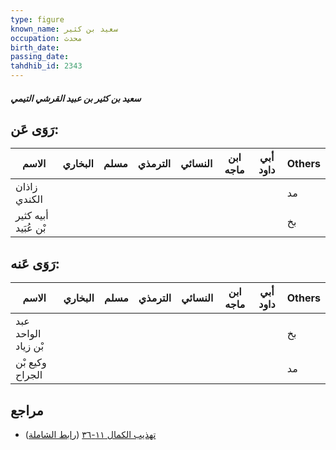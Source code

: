 ```yaml
---
type: figure
known_name: سعيد بن كثير
occupation: محدث
birth_date:
passing_date:
tahdhib_id: 2343
---
```

##### سعيد بن كثير بن عبيد القرشي التيمي

## رَوَى عَن:
| الاسم                | البخاري | مسلم | الترمذي | النسائي | ابن ماجه | أبي داود | Others |
| -------------------- | ------- | ---- | ------- | ------- | -------- | -------- | ------ |
| زاذان الكندي         |         |      |         |         |          |          | مد     |
| أبيه كثير بْن عُبَيد |         |      |         |         |          |          | بخ     |
## رَوَى عَنه:
| الاسم               | البخاري | مسلم | الترمذي | النسائي | ابن ماجه | أبي داود | Others |
| ------------------- | ------- | ---- | ------- | ------- | -------- | -------- | ------ |
| عبد الواحد بْن زياد |         |      |         |         |          |          | بخ     |
| وكيع بْن الجراح     |         |      |         |         |          |          | مد     |
## مراجع
- [تهذيب الكمال ١١-٣٦](obsidian://open?vault=Tahdhib-al-Kamal&file=Figures/٢٣٤٣-سعيد%20بن%20كثير%20بن%20عبيد%20القرشي%20التيمي) ([رابط الشاملة](https://shamela.ws/book/3722/5356))